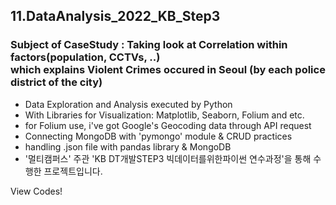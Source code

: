 ## 11.DataAnalysis_2022_KB_Step3
### Subject of CaseStudy : Taking look at Correlation within factors(population, CCTVs, ..) <br> which explains Violent Crimes occured in Seoul (by each police district of the city)
  - Data Exploration and Analysis executed by Python
  - With Libraries for Visualization: Matplotlib, Seaborn, Folium and etc.
  - for Folium use, i've got Google's Geocoding data through API request
  - Connecting MongoDB with 'pymongo' module & CRUD practices
  - handling .json file with pandas library & MongoDB
  - '멀티캠퍼스' 주관 'KB DT개발STEP3 빅데이터를위한파이썬 연수과정'을 통해 수행한 프로젝트입니다.


View Codes!
